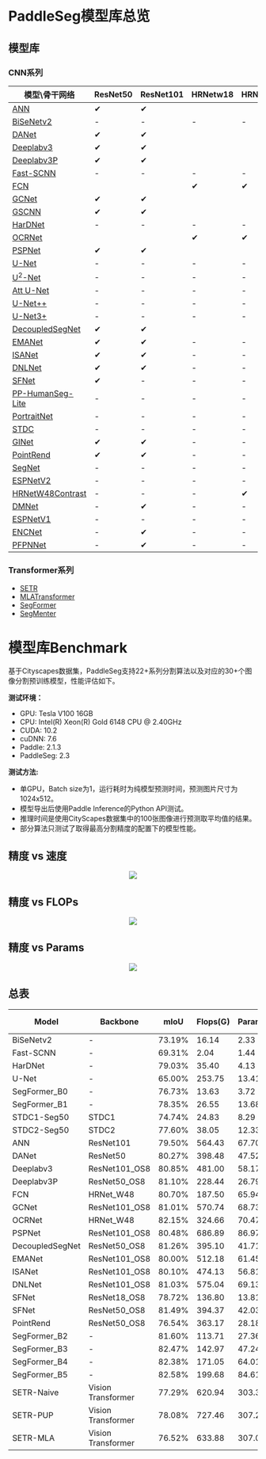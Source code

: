 # PaddleSeg模型库总览

## 模型库
### CNN系列

|模型\骨干网络|ResNet50|ResNet101|HRNetw18|HRNetw48|
|-|-|-|-|-|
|[ANN](../configs/ann)|✔|✔|||
|[BiSeNetv2](../configs/bisenet)|-|-|-|-|
|[DANet](../configs/danet)|✔|✔|||
|[Deeplabv3](../configs/deeplabv3)|✔|✔|||
|[Deeplabv3P](../configs/deeplabv3p)|✔|✔|||
|[Fast-SCNN](../configs/fastscnn)|-|-|-|-|
|[FCN](../configs/fcn)|||✔|✔|
|[GCNet](../configs/gcnet)|✔|✔|||
|[GSCNN](../configs/gscnn)|✔|✔|||
|[HarDNet](../configs/hardnet)|-|-|-|-|
|[OCRNet](../configs/ocrnet/)|||✔|✔|
|[PSPNet](../configs/pspnet)|✔|✔|||
|[U-Net](../configs/unet)|-|-|-|-|
|[U<sup>2</sup>-Net](../configs/u2net)|-|-|-|-|
|[Att U-Net](../configs/attention_unet)|-|-|-|-|
|[U-Net++](../configs/unet_plusplus)|-|-|-|-|
|[U-Net3+](../configs/unet_3plus)|-|-|-|-|
|[DecoupledSegNet](../configs/decoupled_segnet)|✔|✔|||
|[EMANet](../configs/emanet)|✔|✔|-|-|
|[ISANet](../configs/isanet)|✔|✔|-|-|
|[DNLNet](../configs/dnlnet)|✔|✔|-|-|
|[SFNet](../configs/sfnet)|✔|-|-|-|
|[PP-HumanSeg-Lite](../configs/pp_humanseg_lite)|-|-|-|-|
|[PortraitNet](../configs/portraitnet)|-|-|-|-|
|[STDC](../configs/stdcseg)|-|-|-|-|
|[GINet](../configs/ginet)|✔|✔|-|-|
|[PointRend](../configs/pointrend)|✔|✔|-|-|
|[SegNet](../configs/segnet)|-|-|-|-|
|[ESPNetV2](../configs/espnet)|-|-|-|-|
|[HRNetW48Contrast](../configs/hrnet_w48_contrast)|-|-|-|✔|
|[DMNet](../configs/dmnet)|-|✔|-|-|
|[ESPNetV1](../configs/espnetv1)|-|-|-|-|
|[ENCNet](../configs/encnet)|-|✔|-|-|
|[PFPNNet](../configs/pfpn)|-|✔|-|-|

### Transformer系列
* [SETR](../configs/setr)
* [MLATransformer](../contrib/AutoNUE/configs)
* [SegFormer](../configs/segformer)
* [SegMenter](../configs/segmenter)

# 模型库Benchmark
基于Cityscapes数据集，PaddleSeg支持22+系列分割算法以及对应的30+个图像分割预训练模型，性能评估如下。

**测试环境：**

- GPU: Tesla V100 16GB
- CPU: Intel(R) Xeon(R) Gold 6148 CPU @ 2.40GHz
- CUDA: 10.2
- cuDNN: 7.6
- Paddle: 2.1.3
- PaddleSeg: 2.3

**测试方法:**

- 单GPU，Batch size为1，运行耗时为纯模型预测时间，预测图片尺寸为1024x512。
- 模型导出后使用Paddle Inference的Python API测试。
- 推理时间是使用CityScapes数据集中的100张图像进行预测取平均值的结果。
- 部分算法只测试了取得最高分割精度的配置下的模型性能。

## 精度 vs 速度
<div align="center">
<img src=https://user-images.githubusercontent.com/30695251/140323144-c44671ac-8ff8-4c11-a6f7-1ea339c27852.png //>  
</div>

## 精度 vs FLOPs
<div align="center">
<img src=https://user-images.githubusercontent.com/30695251/140323107-02ce9de4-c8f4-4f18-88b2-59bd0055a70b.png //>  
</div>

## 精度 vs Params
<div align="center">
<img src=https://user-images.githubusercontent.com/30695251/140323131-ed03fbb1-a583-47f5-a7dd-f4ea3582c345.png //>  
</div>

## 总表
|Model|Backbone|mIoU|Flops(G)|Params(M)|Inference Time(ms)|Preprocess Time(ms)|Postprocess Time(ms)
|-|-|-|-|-|-|-|-|
|BiSeNetv2|-|73.19%|16.14|2.33|16.00|167.45|0.013
|Fast-SCNN|-|69.31%|2.04|1.44|10.43|161.52|0.012
|HarDNet|-|79.03%|35.40|4.13|21.19|164.36|0.013
|U-Net|-|65.00%|253.75|13.41|29.11|137.75|0.012
|SegFormer_B0|-|76.73%|13.63|3.72|15.66|152.60|0.017
|SegFormer_B1|-|78.35%|26.55|13.68|21.48|152.40|0.017
|STDC1-Seg50|STDC1|74.74%|24.83|8.29|9.10|153.01|0.016
|STDC2-Seg50|STDC2|77.60%|38.05|12.33|10.88|152.64|0.015
|ANN|ResNet101|79.50%|564.43|67.70|94.91|143.35|0.013
|DANet|ResNet50|80.27%|398.48|47.52|95.08|134.78|0.015
|Deeplabv3|ResNet101_OS8|80.85%|481.00|58.17|114|141.65|0.014
|Deeplabv3P|ResNet50_OS8|81.10%|228.44|26.79|69.78|147.24|0.016
|FCN|HRNet_W48|80.70%|187.50|65.94|45.46|130.58|0.012
|GCNet|ResNet101_OS8|81.01%|570.74|68.73|90.28|119.38|0.013
|OCRNet|HRNet_W48|82.15%|324.66|70.47|61.88|138.48|0.014
|PSPNet|ResNet101_OS8|80.48%|686.89|86.97|115.93|115.94|0.012
|DecoupledSegNet|ResNet50_OS8|81.26%|395.10|41.71|66.89|136.28|0.013
|EMANet|ResNet101_OS8|80.00%|512.18|61.45|80.05|140.47|0.013
|ISANet|ResNet101_OS8|80.10%|474.13|56.81|91.72|129.12|0.012
|DNLNet|ResNet101_OS8|81.03%|575.04|69.13|97.81|138.95|0.014
|SFNet|ResNet18_OS8|78.72%|136.80|13.81|69.51|131.67|0.015
|SFNet|ResNet50_OS8|81.49%|394.37|42.03|121.35|160.45|0.013
|PointRend|ResNet50_OS8|76.54%|363.17|28.18|70.35|157.24|0.016
|SegFormer_B2|-|81.60%|113.71|27.36|47.08|155.45|0.016
|SegFormer_B3|-|82.47%|142.97|47.24|62.70|154.68|0.017
|SegFormer_B4|-|82.38%|171.05|64.01|73.26|151.11|0.017
|SegFormer_B5|-|82.58%|199.68|84.61|84.34|147.92|0.016
|SETR-Naive|Vision Transformer|77.29%|620.94|303.37|201.26|145.76|0.016
|SETR-PUP|Vision Transformer|78.08%|727.46|307.24|212.22|147.05|0.016
|SETR-MLA|Vision Transformer|76.52%|633.88|307.05|204.87|145.87|0.015


<!-- |GINet|ResNet50_OS8|78.66%|463.36|55.87|-|-|-
|GINet|ResNet101_OS8|78.4%|618.95|74.91|-|-|-
|GSCNN|ResNet50_OS8|80.67%|385.50|39.47|-|-|- -->
